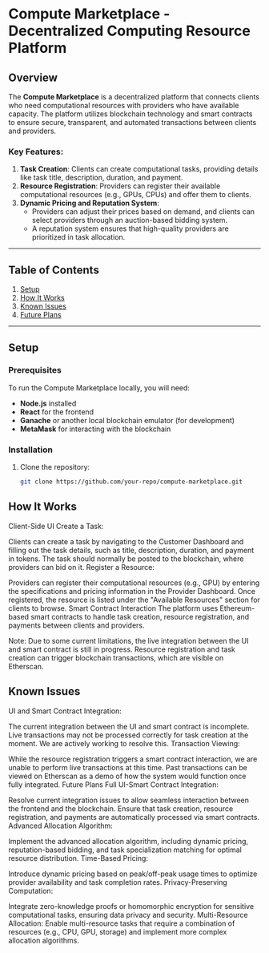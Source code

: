 # Compute Marketplace - Decentralized Computing Resource Platform

## Overview

The **Compute Marketplace** is a decentralized platform that connects clients who need computational resources with providers who have available capacity. The platform utilizes blockchain technology and smart contracts to ensure secure, transparent, and automated transactions between clients and providers.

### Key Features:

1. **Task Creation**: Clients can create computational tasks, providing details like task title, description, duration, and payment.
2. **Resource Registration**: Providers can register their available computational resources (e.g., GPUs, CPUs) and offer them to clients.
3. **Dynamic Pricing and Reputation System**: 
   - Providers can adjust their prices based on demand, and clients can select providers through an auction-based bidding system.
   - A reputation system ensures that high-quality providers are prioritized in task allocation.

---

## Table of Contents

1. [Setup](#setup)
2. [How It Works](#how-it-works)
3. [Known Issues](#known-issues)
4. [Future Plans](#future-plans)

---

## Setup

### Prerequisites

To run the Compute Marketplace locally, you will need:

- **Node.js** installed
- **React** for the frontend
- **Ganache** or another local blockchain emulator (for development)
- **MetaMask** for interacting with the blockchain

### Installation

1. Clone the repository:

   ```bash
   git clone https://github.com/your-repo/compute-marketplace.git

## How It Works
Client-Side UI
Create a Task:

Clients can create a task by navigating to the Customer Dashboard and filling out the task details, such as title, description, duration, and payment in tokens.
The task should normally be posted to the blockchain, where providers can bid on it.
Register a Resource:

Providers can register their computational resources (e.g., GPU) by entering the specifications and pricing information in the Provider Dashboard.
Once registered, the resource is listed under the "Available Resources" section for clients to browse.
Smart Contract Interaction
The platform uses Ethereum-based smart contracts to handle task creation, resource registration, and payments between clients and providers.

Note: Due to some current limitations, the live integration between the UI and smart contract is still in progress. Resource registration and task creation can trigger blockchain transactions, which are visible on Etherscan.

## Known Issues
UI and Smart Contract Integration:

The current integration between the UI and smart contract is incomplete.
Live transactions may not be processed correctly for task creation at the moment. We are actively working to resolve this.
Transaction Viewing:

While the resource registration triggers a smart contract interaction, we are unable to perform live transactions at this time.
Past transactions can be viewed on Etherscan as a demo of how the system would function once fully integrated.
Future Plans
Full UI-Smart Contract Integration:

Resolve current integration issues to allow seamless interaction between the frontend and the blockchain.
Ensure that task creation, resource registration, and payments are automatically processed via smart contracts.
Advanced Allocation Algorithm:

Implement the advanced allocation algorithm, including dynamic pricing, reputation-based bidding, and task specialization matching for optimal resource distribution.
Time-Based Pricing:

Introduce dynamic pricing based on peak/off-peak usage times to optimize provider availability and task completion rates.
Privacy-Preserving Computation:

Integrate zero-knowledge proofs or homomorphic encryption for sensitive computational tasks, ensuring data privacy and security.
Multi-Resource Allocation: Enable multi-resource tasks that require a combination of resources (e.g., CPU, GPU, storage) and implement more complex allocation algorithms.
